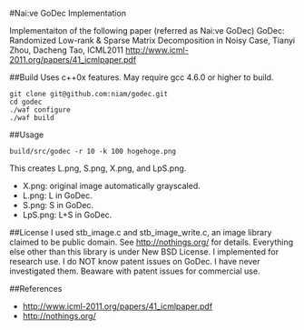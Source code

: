 #Nai:ve GoDec Implementation

Implementaiton of the following paper (referred as Nai:ve GoDec)
GoDec: Randomized Low-rank & Sparse Matrix Decomposition in Noisy Case, Tianyi Zhou, Dacheng Tao, ICML2011
http://www.icml-2011.org/papers/41_icmlpaper.pdf

##Build
Uses c++0x features. May require gcc 4.6.0 or higher to build.

```
git clone git@github.com:niam/godec.git
cd godec
./waf configure
./waf build
```

##Usage
```
build/src/godec -r 10 -k 100 hogehoge.png
```
This creates L.png, S.png, X.png, and LpS.png.

 - X.png: original image automatically grayscaled.
 - L.png: L in GoDec.
 - S.png: S in GoDec.
 - LpS.png: L+S in GoDec.

##License
I used stb_image.c and stb_image_write.c, an image library claimed to be public domain.
See http://nothings.org/ for details.
Everything else other than this library is under New BSD License.
I implemented for research use. I do NOT know patent issues on GoDec. I have never investigated them. Beaware with patent issues for commercial use.

##References
 - http://www.icml-2011.org/papers/41_icmlpaper.pdf
 - http://nothings.org/

